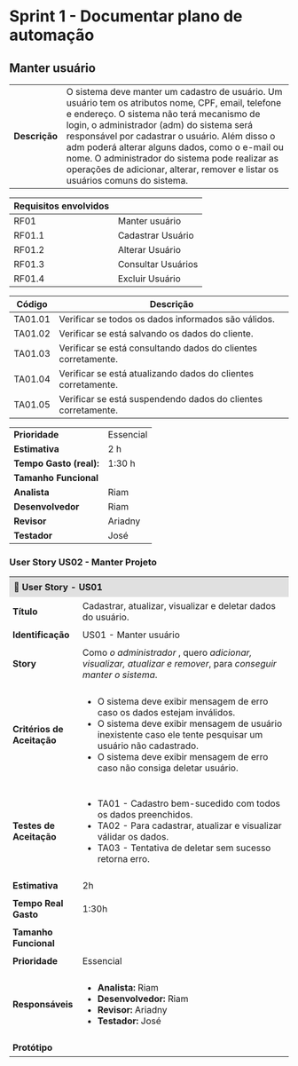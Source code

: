 # Sprint 1 - Documentar plano de automação
## Manter usuário

|               |                                                                |
| ------------- | :------------------------------------------------------------- |
| **Descrição** | O sistema deve manter um cadastro de usuário. Um usuário tem os atributos nome, CPF, email, telefone e endereço. O sistema não terá mecanismo de login, o administrador (adm) do sistema será responsável por cadastrar o usuário. Além disso o adm poderá alterar alguns dados, como o e-mail ou nome. O administrador do sistema pode realizar as operações de adicionar, alterar, remover e listar os usuários comuns do sistema. |


| **Requisitos envolvidos** |                                                    |
| ------------- | :------------------------------------------------------------- |
| RF01          | Manter usuário |
| RF01.1        | Cadastrar Usuário  |
| RF01.2        | Alterar Usuário  |
| RF01.3        | Consultar Usuários        |
| RF01.4        | Excluir Usuário |

| Código | Descrição |
|--------|----------------------------------------------------|
| TA01.01| Verificar se todos os dados informados são válidos. |
| TA01.02| Verificar se está salvando os dados do cliente. |
| TA01.03| Verificar se está consultando dados do clientes corretamente. |
| TA01.04| Verificar se está atualizando dados do clientes corretamente. |
| TA01.05| Verificar se está suspendendo dados do clientes corretamente. |

|                           |                                     |
| ------------------------- | ----------------------------------- | 
| **Prioridade**            | Essencial                           | 
| **Estimativa**            | 2 h                                 | 
| **Tempo Gasto (real):**   | 1:30 h                                 | 
| **Tamanho Funcional**     |                                     | 
| **Analista**              | Riam                                | 
| **Desenvolvedor**         | Riam                                | 
| **Revisor**               | Ariadny                             | 
| **Testador**              | José                                | 

### User Story US02 - Manter Projeto

<table>
  <tr>
    <th colspan="2" style="text-align:left;background:#e0e0e0;padding:8px;">📌 User Story - US01</th>
  </tr>
  <tr>
    <td style="width:25%;padding:6px;"><strong>Título</strong></td>
    <td style="padding:6px;">Cadastrar, atualizar, visualizar e deletar dados do usuário.</td>
  </tr>
  <tr>
    <td style="padding:6px;"><strong>Identificação</strong></td>
    <td style="padding:6px;">US01 - Manter usuário</td>
  </tr>
  <tr>
    <td style="padding:6px;"><strong>Story</strong></td>
    <td style="padding:6px;">
      Como <em> o administrador </em>, quero <em> adicionar, visualizar, atualizar e remover</em>, para <em>conseguir manter o sistema</em>.
    </td>
  </tr>
  <!-- <tr>
    <td style="padding:6px;"><strong>Requisitos Relacionados</strong></td>
    <td style="padding:6px;">RF01, RF02...</td>
  </tr> -->
  <tr>
    <td style="padding:6px;"><strong>Critérios de Aceitação</strong></td>
    <td style="padding:6px;">
      <ul>
        <li>O sistema deve exibir mensagem de erro caso os dados estejam inválidos.</li>
        <li>O sistema deve exibir mensagem de usuário inexistente caso ele tente pesquisar um usuário não cadastrado.</li>
        <li>O sistema deve exibir mensagem de erro caso não consiga deletar usuário.</li>
      </ul>
    </td>
  </tr>
  <tr>
    <td style="padding:6px;"><strong>Testes de Aceitação</strong></td>
    <td style="padding:6px;">
      <ul>
        <li>TA01 - Cadastro bem-sucedido com todos os dados preenchidos.</li>
        <li>TA02 - Para cadastrar, atualizar e visualizar válidar os dados.</li>
        <li>TA03 - Tentativa de deletar sem sucesso retorna erro.</li>
      </ul>
    </td>
  </tr>
  <tr>
    <td style="padding:6px;"><strong>Estimativa</strong></td>
    <td style="padding:6px;">2h</td>
  </tr>
  <tr>
    <td style="padding:6px;"><strong>Tempo Real Gasto</strong></td>
    <td style="padding:6px;">1:30h</td>
  </tr>
  <tr>
    <td style="padding:6px;"><strong>Tamanho Funcional</strong></td>
    <td style="padding:6px;"></td>
  </tr>
  <tr>
    <td style="padding:6px;"><strong>Prioridade</strong></td>
    <td style="padding:6px;">Essencial</td>
  </tr>
  <tr>
    <td style="padding:6px;"><strong>Responsáveis</strong></td>
    <td style="padding:6px;">
      <ul>
        <li><strong>Analista:</strong> Riam</li>
        <li><strong>Desenvolvedor:</strong> Riam</li>
        <li><strong>Revisor:</strong> Ariadny</li>
        <li><strong>Testador:</strong> José</li>
      </ul>
    </td>
  </tr>
  <tr>
    <td style="padding:6px;"><strong>Protótipo</strong></td>
    <td style="padding:6px;">
    </td>
  </tr>
</table>